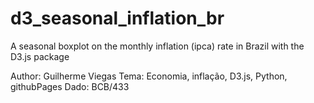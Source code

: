 # d3_seasonal_inflation_br
A seasonal boxplot on the monthly inflation (ipca) rate in Brazil with the D3.js package

Author: Guilherme Viegas
Tema: Economia, inflação, D3.js, Python, githubPages
Dado: BCB/433
